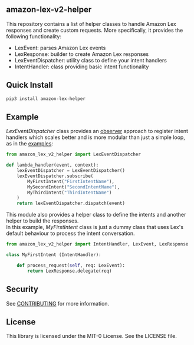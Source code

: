 ## amazon-lex-v2-helper

This repository contains a list of helper classes to handle Amazon Lex responses and create custom requests.
More specifically, it provides the following functionality:
* LexEvent: parses Amazon Lex events
* LexResponse: builder to create Amazon Lex responses
* LexEventDispatcher: utility class to define your intent handlers
* IntentHandler: class providing basic intent functionality

## Quick Install
```python
pip3 install amazon-lex-helper
```

## Example
*LexEventDispatcher* class provides an [observer](https://refactoring.guru/design-patterns/observer/python/example#:~:text=Observer%20is%20a%20behavioral%20design,that%20implements%20a%20subscriber%20interface.) approach to register intent handlers which scales better and is more modular than just a simple loop, as in the [examples](https://docs.aws.amazon.com/lex/latest/dg/ex-book-trip-create-lambda-function.html):
```python
from amazon_lex_v2_helper import LexEventDispatcher

def lambda_handler(event, context):
    lexEventDispatcher = LexEventDispatcher()
    lexEventDispatcher.subscribe(
        MyFirstIntent("FirstIntentName"), 
        MySecondIntent("SecondIntentName"),
        MyThirdIntent("ThirdIntentName")
    )
    return lexEventDispatcher.dispatch(event)
```

This module also provides a helper class to define the intents and another helper to build the responses.   
In this example, *MyFirstIntent* class is just a dummy class that uses Lex's default behaviour to process the intent conversation.
```python
from amazon_lex_v2_helper import IntentHandler, LexEvent, LexResponse

class MyFirstIntent (IntentHandler):

    def process_request(self, req: LexEvent):
        return LexResponse.delegate(req)
```

## Security

See [CONTRIBUTING](CONTRIBUTING.md#security-issue-notifications) for more information.

## License

This library is licensed under the MIT-0 License. See the LICENSE file.

